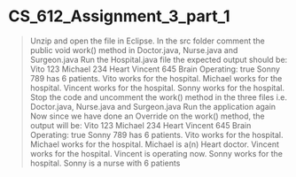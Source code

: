 # CS_612_Assignment_3_part_1
> Unzip and open the file in Eclipse.
In the src folder comment the public void work() method in Doctor.java, Nurse.java and Surgeon.java
Run the Hospital.java file
the expected output should be:
Vito 123
Michael 234 Heart
Vincent 645 Brain Operating: true
Sonny 789 has 6 patients.
Vito works for the hospital.
Michael works for the hospital.
Vincent works for the hospital.
Sonny works for the hospital.
Stop the code and uncomment the work() method in the three files i.e. Doctor.java, Nurse.java and Surgeon.java
Run the application again
Now since we have done an Override on the work() method, the output will be:
Vito 123
Michael 234 Heart
Vincent 645 Brain Operating: true
Sonny 789 has 6 patients.
Vito works for the hospital.
Michael works for the hospital. Michael is a(n) Heart doctor.
Vincent works for the hospital. Vincent is operating now.
Sonny works for the hospital. Sonny is a nurse with 6 patients
